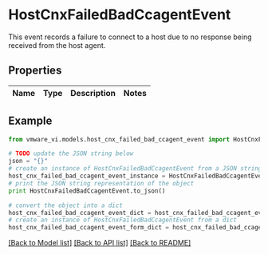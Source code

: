 # HostCnxFailedBadCcagentEvent

This event records a failure to connect to a host due to no response being received from the host agent. 

## Properties
Name | Type | Description | Notes
------------ | ------------- | ------------- | -------------

## Example

```python
from vmware_vi.models.host_cnx_failed_bad_ccagent_event import HostCnxFailedBadCcagentEvent

# TODO update the JSON string below
json = "{}"
# create an instance of HostCnxFailedBadCcagentEvent from a JSON string
host_cnx_failed_bad_ccagent_event_instance = HostCnxFailedBadCcagentEvent.from_json(json)
# print the JSON string representation of the object
print HostCnxFailedBadCcagentEvent.to_json()

# convert the object into a dict
host_cnx_failed_bad_ccagent_event_dict = host_cnx_failed_bad_ccagent_event_instance.to_dict()
# create an instance of HostCnxFailedBadCcagentEvent from a dict
host_cnx_failed_bad_ccagent_event_form_dict = host_cnx_failed_bad_ccagent_event.from_dict(host_cnx_failed_bad_ccagent_event_dict)
```
[[Back to Model list]](../README.md#documentation-for-models) [[Back to API list]](../README.md#documentation-for-api-endpoints) [[Back to README]](../README.md)


